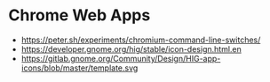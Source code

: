 Chrome Web Apps
===============

* <https://peter.sh/experiments/chromium-command-line-switches/>
* <https://developer.gnome.org/hig/stable/icon-design.html.en>
* <https://gitlab.gnome.org/Community/Design/HIG-app-icons/blob/master/template.svg>
